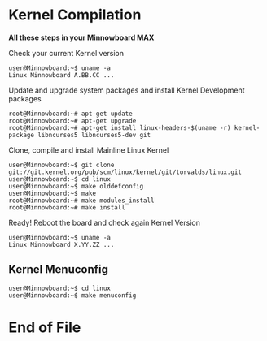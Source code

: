 # Kernel Compilation

__All these steps in your Minnowboard MAX__

Check your current Kernel version

    user@Minnowboard:~$ uname -a
    Linux Minnowboard A.BB.CC ...

Update and upgrade system packages and install Kernel Development packages

    root@Minnowboard:~# apt-get update
    root@Minnowboard:~# apt-get upgrade
    root@Minnowboard:~# apt-get install linux-headers-$(uname -r) kernel-package libncurses5 libncurses5-dev git

Clone, compile and install Mainline Linux Kernel

    user@Minnowboard:~$ git clone git://git.kernel.org/pub/scm/linux/kernel/git/torvalds/linux.git
    user@Minnowboard:~$ cd linux
    user@Minnowboard:~$ make olddefconfig
    user@Minnowboard:~$ make
    root@Minnowboard:~# make modules_install
    root@Minnowboard:~# make install

Ready! Reboot the board and check again Kernel Version

    user@Minnowboard:~$ uname -a
    Linux Minnowboard X.YY.ZZ ...

## Kernel Menuconfig

    user@Minnowboard:~$ cd linux
    user@Minnowboard:~$ make menuconfig

# End of File
